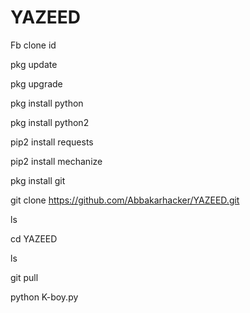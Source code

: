 # YAZEED
Fb clone id

pkg update 

pkg upgrade 

pkg install python 

pkg install python2 

pip2 install requests 


pip2 install mechanize 

pkg install git 

git clone https://github.com/Abbakarhacker/YAZEED.git

ls


cd YAZEED 

ls

git pull

python K-boy.py
